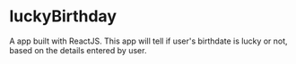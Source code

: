 # luckyBirthday
 A app built with ReactJS. This app will tell if user's birthdate is lucky or not, based on the details entered by user.
